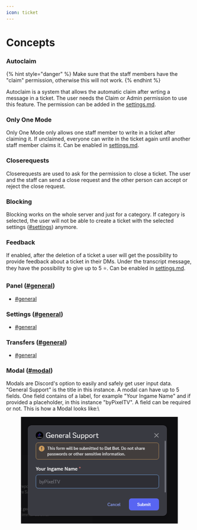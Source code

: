 ```yaml
---
icon: ticket
---
```


# Concepts

### Autoclaim

{% hint style="danger" %}
Make sure that the staff members have the "claim" permission, otherwise this will not work.
{% endhint %}

Autoclaim is a system that allows the automatic claim after wrting a message in a ticket. The user needs the Claim or Admin permission to use this feature. The permission can be added in the [settings.md](settings.md "mention").

### Only One Mode

Only One Mode only allows one staff member to write in a ticket after claiming it. If unclaimed, everyone can write in the ticket again until another staff member claims it. Can be enabled in [settings.md](settings.md "mention").

### Closerequests

Closerequests are used to ask for the permission to close a ticket. The user and the staff can send a close request and the other person can accept or reject the close request.

### Blocking

Blocking works on the whole server and just for a category. If category is selected, the user will not be able to create a ticket with the selected settings ([#settings](concepts.md#settings "mention")) anymore.

### Feedback

If enabled, after the deletion of a ticket a user will get the possibility to provide feedback about a ticket in their DMs. Under the transcript message, they have the possibility to give up to 5 ⭐. Can be enabled in [settings.md](settings.md "mention").

### Panel ([#general](panels.md#general "mention"))

* [#general](panels.md#general "mention")

### Settings ([#general](settings.md#general "mention"))

* [#general](settings.md#general "mention")

### Transfers ([#general](transfers.md#general "mention"))

* [#general](transfers.md#general "mention")

### Modal ([#modal](settings.md#modal "mention"))

Modals are Discord's option to easily and safely get user input data. "General Support" is the title in this instance. A modal can have up to 5 fields. One field contains of a label, for example "Your Ingame Name" and if provided a placeholder, in this instance "byPixelTV". A field can be required or not. This is how a Modal looks like:\


<figure><img src="../../../.gitbook/assets/grafik (8).png" alt=""><figcaption></figcaption></figure>
